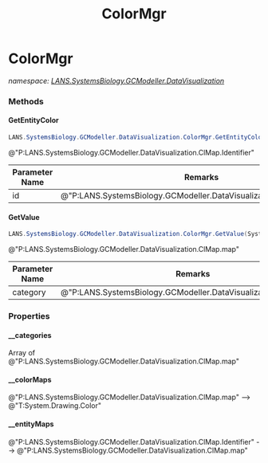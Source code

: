 ﻿---
title: ColorMgr
---

# ColorMgr
_namespace: [LANS.SystemsBiology.GCModeller.DataVisualization](N-LANS.SystemsBiology.GCModeller.DataVisualization.html)_





### Methods

#### GetEntityColor
```csharp
LANS.SystemsBiology.GCModeller.DataVisualization.ColorMgr.GetEntityColor(System.String)
```
@"P:LANS.SystemsBiology.GCModeller.DataVisualization.ClMap.Identifier"

|Parameter Name|Remarks|
|--------------|-------|
|id|@"P:LANS.SystemsBiology.GCModeller.DataVisualization.ClMap.Identifier"|


#### GetValue
```csharp
LANS.SystemsBiology.GCModeller.DataVisualization.ColorMgr.GetValue(System.String)
```
@"P:LANS.SystemsBiology.GCModeller.DataVisualization.ClMap.map"

|Parameter Name|Remarks|
|--------------|-------|
|category|@"P:LANS.SystemsBiology.GCModeller.DataVisualization.ClMap.map"|



### Properties

#### __categories
Array of @"P:LANS.SystemsBiology.GCModeller.DataVisualization.ClMap.map"
#### __colorMaps
@"P:LANS.SystemsBiology.GCModeller.DataVisualization.ClMap.map" --> @"T:System.Drawing.Color"
#### __entityMaps
@"P:LANS.SystemsBiology.GCModeller.DataVisualization.ClMap.Identifier" --> @"P:LANS.SystemsBiology.GCModeller.DataVisualization.ClMap.map"
